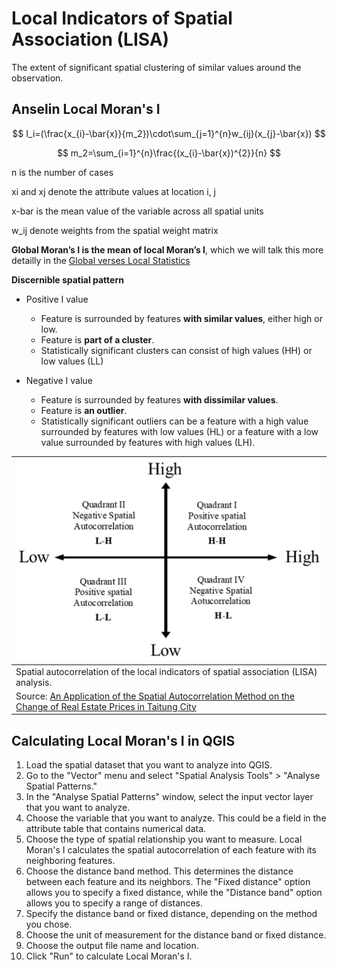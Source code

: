 # Local Indicators of Spatial Association (LISA)

The extent of significant spatial clustering of similar values around the observation.

## Anselin Local Moran's I

$$
I_i=(\frac{x_{i}-\bar{x}}{m_2})\cdot\sum_{j=1}^{n}w_{ij}(x_{j}-\bar{x})
$$

$$
m_2=\sum_{i=1}^{n}\frac{(x_{i}-\bar{x})^{2}}{n}
$$

n is the number of cases

xi and xj denote the attribute values at location i, j

x-bar is the mean value of the variable across all spatial units

w_ij denote weights from the spatial weight matrix

**Global Moran’s I is the mean of local Moran’s I**, which we will talk this more detailly in the [Global verses Local Statistics](./globallocal.md)

**Discernible spatial pattern**

- Positive I value

  - Feature is surrounded by features **with similar values**, either high or low.
  - Feature is **part of a cluster**.
  - Statistically significant clusters can consist of high values (HH) or low values (LL)

- Negative I value

  - Feature is surrounded by features **with dissimilar values**.
  - Feature is **an outlier**.
  - Statistically significant outliers can be a feature with a high value surrounded by features with low values (HL) or a feature with a low value surrounded by features with high values (LH).

| ![lisa_001](../imgs/lisa_001.webp)                           |
| ------------------------------------------------------------ |
| Spatial autocorrelation of the local indicators of spatial association (LISA) analysis. |
| Source: [An Application of the Spatial Autocorrelation Method on the Change of Real Estate Prices in Taitung City](https://www.mdpi.com/2220-9964/8/6/249) |

## Calculating Local Moran's I in QGIS

1. Load the spatial dataset that you want to analyze into QGIS.
2. Go to the "Vector" menu and select "Spatial Analysis Tools" > "Analyse Spatial Patterns."
3. In the "Analyse Spatial Patterns" window, select the input vector layer that you want to analyze.
4. Choose the variable that you want to analyze. This could be a field in the attribute table that contains numerical data.
5. Choose the type of spatial relationship you want to measure. Local Moran's I calculates the spatial autocorrelation of each feature with its neighboring features.
6. Choose the distance band method. This determines the distance between each feature and its neighbors. The "Fixed distance" option allows you to specify a fixed distance, while the "Distance band" option allows you to specify a range of distances.
7. Specify the distance band or fixed distance, depending on the method you chose.
8. Choose the unit of measurement for the distance band or fixed distance.
9. Choose the output file name and location.
10. Click "Run" to calculate Local Moran's I.